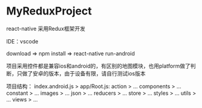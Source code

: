 # MyReduxProject
react-native 采用Redux框架开发

IDE：vscode

download => npm install => react-native run-android

项目采用控件都是兼容ios和android的，有区别的地图模块，也用platform做了判断，只做了安卓的版本，由于设备有限，请自行测试ios版本

项目结构：
index.android.js > app/Root.js:
action > ...
components > ...
constant > ...
images > ...
json > ...
reducers > ...
store > ...
styles > ...
utils > ...
views > ...
